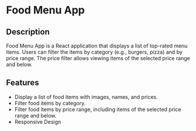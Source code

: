 # Food Menu App

## Description

Food Menu App is a React application that displays a list of top-rated menu items. Users can filter the items by category (e.g., burgers, pizza) and by price range. The price filter allows viewing items of the selected price range and below.

## Features

- Display a list of food items with images, names, and prices.
- Filter food items by category.
- Filter food items by price range, including items of the selected price range and below.
- Responsive Design
